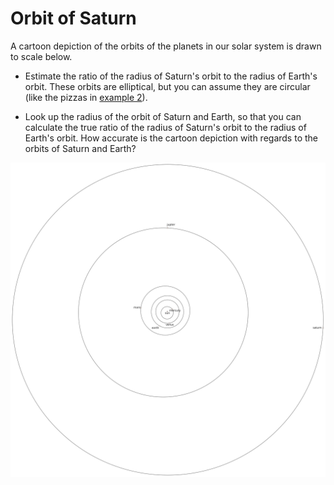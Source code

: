 # Orbit of Saturn

A cartoon depiction of the orbits of the planets in our solar system is drawn to scale below.

 - Estimate the ratio of the radius of Saturn's orbit to the radius of Earth's orbit.
   These orbits are elliptical, but you can assume they are circular
   (like the pizzas in [example 2](2-2.md)).

 - Look up the radius of the orbit of Saturn and Earth, so that you can calculate
   the true ratio of the radius of Saturn's orbit to the radius of Earth's orbit.
   How accurate is the cartoon depiction with regards to the orbits of Saturn and Earth?

![Solar System](./bon-soon-art/solar-system.svg)

